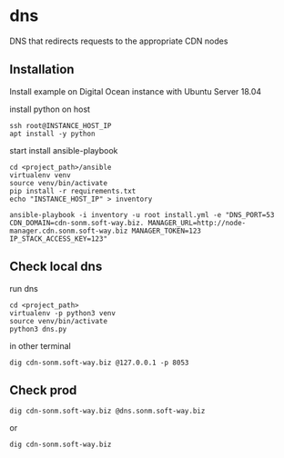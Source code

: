 # dns
DNS that redirects requests to the appropriate CDN nodes


## Installation
Install example on Digital Ocean instance with Ubuntu Server 18.04

install python on host
```
ssh root@INSTANCE_HOST_IP
apt install -y python
```

start install ansible-playbook
```
cd <project_path>/ansible
virtualenv venv
source venv/bin/activate
pip install -r requirements.txt
echo "INSTANCE_HOST_IP" > inventory

ansible-playbook -i inventory -u root install.yml -e "DNS_PORT=53 CDN_DOMAIN=cdn-sonm.soft-way.biz. MANAGER_URL=http://node-manager.cdn.sonm.soft-way.biz MANAGER_TOKEN=123 IP_STACK_ACCESS_KEY=123"
```

## Check local dns
run dns
```
cd <project_path>
virtualenv -p python3 venv
source venv/bin/activate
python3 dns.py
```

in other terminal
```
dig cdn-sonm.soft-way.biz @127.0.0.1 -p 8053
```


## Check prod
```
dig cdn-sonm.soft-way.biz @dns.sonm.soft-way.biz
```
or
```
dig cdn-sonm.soft-way.biz
```